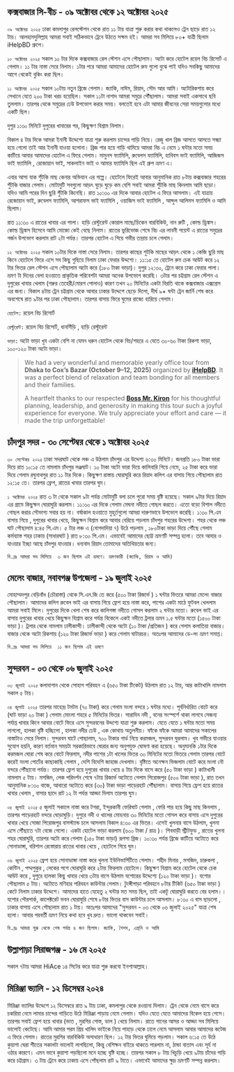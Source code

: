## কক্সবাজার সি-বীচ - ০৯ অক্টোবর থেকে ১২ অক্টোবর ২০২৫

`০৯ অক্টোবর ২০২৫` ঢাকা কমলাপুর রেলস্টেশন থেকে রাত ১১ টায় যাত্রা শুরু করার কথা থাকলেও ট্রেন ছাড়ে রাত ১২ টায়। আলহামদুলিল্লাহ আমরা সবাই সঠিকভাবে ট্রেনে উঠতে সক্ষম হই। আমরা সব মিলিয়ে ৮০+ যাত্রী ছিলাম iHelpBD গ্রুপে।

`১০ অক্টোবর ২০২৫` সকাল ১০ টার দিকে কক্সবাজার রেল স্টেশন এসে পৌছালাম।  অটো করে হোটেল রয়েল বিচ রিসোর্ট এ গেলাম।  ১১ টার নাস্তা সেরে নিলাম।  ১টার পরে আমরা আমাদের হোটেল রুম গুলো বুঝে পাই যদিও সবকিছু আমাদের আগে থেকেই বুকিং করা ছিল।  

`১১ অক্টোবর ২০২৫` সকাল ১০টায় নতুন ব্রিজে গেলাম। জ্যাকি, নাঈম, রিয়াদ, সৌদ আর আমি। অটোরিকশায় করে সেখানে যেতে ২০০ টাকা খরচ হয়েছিল। সকাল ১১টা নাগাদ আমরা সমুদ্রে পৌঁছালাম। আমরা সবাই একসাথে ছবি তুললাম। তারপর থেকে সমুদ্রের ঢেউ উপভোগ করার সময়। বলতেই হবে এটা আমার জীবনের সেরা সময়গুলোর মধ্যে একটি ছিল।

দুপুর ১:৩০ মিনিটে দুপুরের খাবারের পর, কিছুক্ষণ বিশ্রাম নিলাম।

বিকাল ৪ টার দিকে আমরা ইনানী উদ্দেশ্যে যাত্রা শুরু করলাম চান্দের গাড়ি নিয়ে। রেজু খাল ব্রিজ আসতে আসতে সন্ধ্যা হয়ে গেলো তাই আর ইনানী যাওয়া হলোনা। ব্রিজ পার হয়ে গাড়ি থামিয়ে আমরা বিচ এ নেমে ১ ঘন্টার মতো সময় কাটিয়ে আবার আমাদের হোটেল এ ফিরে গেলাম। মামুনস ফ্যামিলি, রুবেলস ফ্যামিলি, হাবিবস ভাই ফ্যামিলি, আজিজস ভাই ফ্যামিলি , রেজোয়ান ভাই, সাকলাইন ভাই ও আমার ফ্যামিলি ছিল এই গ্রুপ ভ্রমণ এ।

এবার আসা যাক শুঁটকি মাছ কেনার অভিযান এর গল্পে। হোটেলে ফিরেই আবার আনুমানিক রাত ৮টায় কক্সবাজার শহরের শুঁটকি বাজার গেলাম। মোটামুটি সবগুলো আড়ৎ ঘুড়ে ঘুড়ে কম বেশি সবাই আমরা শুঁটকি মাছ কিনলাম আমি ছাড়া। যদিও আমি পরের দিন ছুরি শুঁটকি কিনেছি। রাত ১০:৩০ এর দিকে আবার হোটেল এ ফিরে আসলাম। এই যাত্রায় রেজোয়ান ভাই, রুবেলস ফ্যামিলি, আশরাফস ভাই ফ্যামিলি , ওয়াজিস ভাই ফ্যামিলি , আব্দুল আলিমস ফ্যামিলি ও আমি ছিলাম।

রাত ১১:৩০ এ রাতের খাবার এর পালা।  হাড়ি রেস্টুরেন্ট কোরাল মাছে/চিকেন বারবিকিউ, নান রুটি , কোল্ড ড্রিঙ্কস।  কোল্ড ড্রিঙ্কস হিসেবে আমি মোজো কেই বেছে নিলাম।  রাতের ভুরিভোজ শেষে বিচ এর লাবনী পয়েন্ট এ রাতের সমুদ্রের গর্জন উপভোগ করলাম রাট ২টা পর্যন্ত।  তারপর হোটেল এ গিয়ে গভীর তন্দ্রায় চলে গেলাম।

`১২ অক্টোবর ২০২৫` সকাল ১০টার দিকে নাস্তা সেরে নিলাম। তারপর কাছের শুটকি মাছের আড়ৎ থেকে ১ কেজি ছুরি মাছ কিনে হোটেলে ফিরে এসে সব কিছু গুছিয়ে নিলাম ঢাকা ফেরার উদ্দশ্যে।  ১১:১৫ তে হোটেল রুম চেক আউট করে ১২ টার ভিতর রেল স্টেশন এসে পৌছালাম অটো করে (১৮০ টাকা ভাড়া)। দুপুর ১২:৩০, ট্রেনে করে ঢাকা ফেরার পালা। ভ্রমণ টা দিনের বেলা হওয়াতে প্রাকৃতিক পরিবেশটা আমরা অনেক উপভোগ করেছি। ৩টার পর চট্টগ্রাম রেল স্টেশন এ দুপুরের খাবার খেলাম (গরুর তেহেরী/মোরগ পোলাও) কারণ তখন ২০ মিনিটের একটা বিরতি থাকে কক্সবাজার এক্সপ্রেস এর জন্য। বিকাল ৪টায় ট্রেন  চট্টগ্রাম থেকে আবার ঢাকার উদ্দেশে ছেড়ে দিলো, দীর্ঘ ৯+ ঘন্টা ট্রেন জার্নি শেষ করে অবশেষে রাত ৯টার পর ঢাকা পৌছালাম।  তারপর বাসায় ফিরে ঘুমের রাজ্যে হারিয়ে গেলাম।

`হোটেল:` রয়েল বিচ রিসোর্ট

`রেস্টুরেন্ট:` রয়েল বিচ রিসোর্ট, ধানসিঁড়ি , হাড়ি রেস্টুরেন্ট

`ভাড়া:` অটো ভাড়া খুব একটা বেশি না যেমন ধরুন হোটেল থেকে বিচ/শহরে  এ যেতে ৩০-৬০ টাকা রিকশা ভাড়া, ১০০-১২০ টাকা অটো ভাড়া।

> We had a very wonderful and memorable yearly office tour from **Dhaka to Cox’s Bazar (October 9–12, 2025)** organized by [**iHelpBD**](https://ihelpbd.com). It was a perfect blend of relaxation and team bonding for all members and their families.  
>
> A heartfelt thanks to our respected [**Boss Mr. Kiron**](https://ihelpbd.com) for his thoughtful planning, leadership, and generosity in making this tour such a joyful experience for everyone. We truly appreciate your effort and care — it made the trip unforgettable!

## চাঁদপুর সদর - ৩০ সেপ্টেম্বর থেকে ১ অক্টোবর ২০২৫

`৩০ সেপ্টেম্বর ২০২৫` ঢাকা সদরঘাট থেকে লঞ্চ এ উঠলাম চাঁদপুর এর উদ্দেশ্য ৬:৩০ মিনিটে। জনপ্রতি ১৮০ টাকা ভারা দিয়ে রাত ১০:১৫ তে নামলাম চাঁদপুর লঞ্জঘাট। ১০ টাকা অটো ভারা দিয়ে কালিবারি গিয়ে নেমে, ২৫ টাকা করে ভারা দিয়ে গেলাম রঘুনাথপুর রাত ১১ টার দিকে। কিছুক্ষণ রাস্তায় ঘোরাঘুরি করে রিয়াদ কলিগ এর বাসায় গিয়ে পৌছালাম রাত ১২:১৫ তে। তারপর ফ্রেশ, রাতের খাবার তারপর ঘুম।

`১ অক্টোবর ২০২৫` রাত ৩ টা থেকে সকাল ৯টা পর্যন্ত মোটামুটি বলা চলে পুরো সময় বৃষ্টি হয়েছে। সকাল ৯টার দিয়ে রিয়াদ এর গ্রামে কিছুক্ষন ঘোরাঘুরি করলাম। ১১:৩০ এর দিকে গেলাম মেঘনা নদীতে গোছল করতে। এতো বড়ো বিশাল নদীতে গোছল করার সৌভাগ্য সবার হয় না। বর্ষাকাল হওয়াতে মুহূর্তগুলো আমরা দারুণভাবে উপভোগ করেছি। ১:৩০ পি.এম বাসায় গিয়ে , দুপুরের খাবার খেয়ে, কিছুক্ষন বিশ্রাম করে আবার বেরিয়ে পড়লাম চাঁদপুর শহরের উদ্দেশ্য। শহর থেকে লঞ্চ ঘাট পৌছালাম ৪:৪৫ পি.এম। ৫ টার লঞ্চ এ (বোগদাদিয়া ৭) উঠে পড়লাম , ১৮০টাকা ভাড়া দিয়ে পৌঁছে গেলাম কর্মব্যাস্ত শহর ঢাকায় (সাধারঘাট ) রাত ৮:৩০ পি.এম। এভাবেই আমাদের ছোট্ট ভ্রমণটি সম্পন্ন হলো। তবে আবার ও যাওয়ার ইচ্ছা আছে চাঁদপুর যাওয়ার। ধন্যবাদ রিয়াদ তোমাদের অতিথিয়তার জন্য।

`বি.দ্রঃ আমরা সব মিলিয়ে  ৩ জন ছিলাম এই ভ্রমণে। ভ্রমণকারী (জ্যাকি, রিয়াদ ও আমি)`

## মেলেং বাজার, নবাবগঞ্জ উপজেলা - ১৯ জুলাই ২০২৫

মোহাম্মদপুর বেড়িবাঁধ (চৌরাস্তা) থেকে সি.এন.জি তে করে (৫০০ টাকা রিজার্ভ ) ১ ঘন্টার ভিতরে আমরা মেলেং বাজার পৌছালাম। আমাদের কলিগ রুবেল ভাই এর বাসায় গিয়ে ফ্রেশ হয়ে নাস্তা করে, পাশের একটা মাঠে ফুটবল খেললাম আমরা সবাই মিলে। দুপুরের দিকে খেলা শেষ করে কালিগঙ্গা নদীতে গোসল করলাম ২ ঘন্টার মতো। রুবেল ভাই এর বাসায় দুপুরের খাবার খেয়ে কিছুক্ষন বিশ্রাম করে পর্যন্ত বিকেলে একই নদীতে ট্রলার ভ্রমন ১.৫ ঘন্টার মতো (১৫০০ টাকা ভাড়া )। ট্রলার থেকে নামলাম ঢালীকান্দী। ঢালীকান্দী থেকে অটো (১০ টাকা /প্রতিজন ) করে গেলাম কলাতিয়া বাজার। বাজার থেকে অটো রিকশায় (১২০ টাকা রিজার্ভ ভাড়া ) করে গেলাম ঘাটারচর। অতঃপর আমাদের ডে-লং ভ্রমণ সমাপ্ত।

`বি.দ্রঃ আমরা সব মিলিয়ে  ১১ জন ছিলাম এই ভ্রমণে `

## সুন্দরবন - ০৩ থেকে ০৬ জুলাই ২০২৫

`০৩ জুলাই ২০২৫`
কলাবাগান থেকে সোহাগ পরিবহন এ (৬৫০ টাকা টিকেট) উঠলাম রাত ১২ টায়, আর কাটাখালি নামলাম সকাল ৫ টায়।

`০৪ জুলাই ২০২৫`
তারপর মাহেন্দ্র টমটম (৭০ টাকা) করে গেলাম মংলা বন্দরে ১ ঘন্টার মধ্যে। পূর্বনির্ধারিত বোটে করে (ঘাট ভাড়া ২০ টাকা ) গেলাম মোংলা শহরে ৫ মিনিটের ভিতর। সারাদিন নদী , বনের সংস্পর্শে থাকা লাগবে সেজন্য পর্যাপ্ত খাবার কিনে আবার বোটে ফিরে এসে সুন্দরবনের উদ্দশ্যে যাত্রা শুরু করলাম। যেতে যেতে ১ ঘন্টার মতো সময় লাগলো, হালকা বৃষ্টি হচ্ছিলো , হালকা নদীর ঢেউ , এক কোথায় অতুলনীয়। ফাঁকে ফাঁকে আমরা আমাদের সকালের নাস্তাটাও সেরে নিলাম। সুন্দরবন ঘাটে পোছালাম, ৭০০ টাকার গার্ড নিয়ে করমজল, সুন্দরবন ঘুরলাম। খুব গভীরে যাওয়ার সুযোগ হয়নি, কারণ বর্তমান সময়টা সরকারিভাবে ঘোরার জন্য অনুপযুক্ত ঘোষণা করা হয়েছে। অনুমানকি ১টার দিকে করমজল ঘোরা শেষ করে বোটে ফিরলাম, নদীর পাশের ১টা খালের ভিতর ৩০ মিনিটের মতো ভিতরে গেলাম তারপর বোটে করেই মংলা পোর্টের কাছাকাছি গেলাম , দেশি বিদেশি জাহাজ দেখলাম। বৃষ্টিতে অনেক্ষন ভিজলাম বোটে করে মংলা নৌ বন্দরে পৌঁছানো পর্যন্ত। তারপর ফ্রেশ হয়ে দুপুরের খাবার খেয়ে ৪ টার দিকে বাসে করে (৫০ টাকা ভাড়া ) কাটাখালী নামলাম ৫ টায়। মসজিদ, লেক পরিদর্শন শেষে ৭টায় রিজার্ভ অটোতে গেলাম পিরোজপুর (৫০০ টাকা ভাড়া ), রাত তখন আনুমানিক ৮:৩০ বাজে, আবারো অটোতে করে (৩০) টাকা ভাড়া পাড়েরহাট পৌঁছালাম। বাসায় গিয়ে ফ্রেশ হয়ে রাতের খাবার খেলাম , বাসার ছাদে রাট ১২ টা পর্যন্ত আড্ডা দিলাম তারপর ঘুম।

`০৫ জুলাই ২০২৫`
৫ জুলাই সকালে নাস্তা করে টগরা, ইন্দুরকানী ফেরিঘাট গেলাম , ফেরি পার হয়ে কিছু মাছ কিনলাম , তারপর পাড়েরহাট বন্দরে ঘোড়াঘুড়ি। দুপুরে নদী ও খালের মোহনায় ৩০ মিনিটের মতো গোসল করে বাসায় এসে দুপুরের খাবার খেয়ে সোজা পিরোজপুর বাসস্ট্যান্ড চলে আসলাম বিকাল ৪:৩০ এর ভিতর। এসেই খুলনার বাসে উঠলাম, খুলনা এসে পৌঁছাতে ৭টা বেজে গেলো। একটা হোটেল ভাড়া করলাম (৬০০ টাকা / রাত্র )। শিববাড়ী স্ট্রীটফুড , রাতের খুলনা শহর ঘোরাঘুরি, তারপর অটো করে গেলাম (১৫০ টাকা ভাড়া) রূপসা ব্রিজ। ১০:৩০ পর্যন্ত ব্রিজে কাটিয়ে অটোতে করে সোনাডাঙ্গা, বরিশাল রেস্তোরায় রাতের খাবার খেয়ে , হোটেলে গিয়ে ঘুম।

`০৬ জুলাই ২০২৫`
ফ্রেশ হয়ে সোনাডাঙ্গা নাস্তা করে খুলনা ইউনিভার্সিটিতে গেলাম। শহীদ মিনার , মসজিদ, চারুকলা , কেন্টিন , পদ্মপুকুর , লেকের পশে ঘোরাঘুরি করে ২টায় ফিরলাম হোটেলে। কিছুক্ষণ বিশ্রাম করে হোটেল থেকে চেক আউট করে , দুপুরে হালকা কিছু খাবার খেয়ে ৩টায় বাসে উঠলাম যশোরের উদ্দেশ্যে (১২০ টাকা ভাড়া )। যশোর পৌছালাম ৫ টায়। অটোতে মণিহার পরিবহন কাউন্টার গেলাম। টুংঙ্গীপাড়া পরিবহনে ৮টার টিকিট (৬৫০ টাকা ভাড়া ) কেটে নিলাম ঢাকার উদ্দেশে। আমাদের হাতে যেহেতু ২ ঘন্টার মত সময় ছিল, তাই একটু ঘোরাঘুরি করতে বের হলাম।। যশোর পৌরপার্ক, কালেক্টরেট ভবন ঘোরাঘুরি শেষে ৮টার ভিতর বাস কাউন্টার চলে আসলাম। ৮:৩০ এ বাস ছাড়লো , ঢাকার বাসায় এসে পৌছালাম রাত ১ টায়। অতঃপর আমাদের "সুন্দরবন - ০৩ থেকে ০৬ জুলাই ২০২৫" যাত্রা শেষ হলো। আবার পরবর্তী ভ্রমণ নিয়ে কথা হবে খুব দ্রুত। ভালো থাকবেন সবাই।

`বি.দ্রঃ আমরা শুরু থেকে শেষ পর্যন্ত ৪ জন ছিলাম। জ্যাকি, শৈশব, এন্থনি ও আমি`

## উল্লাপাড়া সিরাজগঞ্জ - ১৬ মে ২০২৫

সকাল ৭টায় আমরা HiAce ১৪ সিটের করে যাত্রা শুরু করবো ইনশাআল্লাহ।

## মিরিঞ্জা ভ্যালি - ১২ ডিসেম্বর ২০২৪

মিরিঞ্জা ভ্যালির উদ্দেশে ১২ ডিসেম্বরে রাত ৯ টায় ঢাকা, কমলাপুর থেকে রওয়ানা দিলাম। ট্রেন থেকে নেমে বাসে করে চকরিয়া নেমে লামার চান্দের গাড়িতে উঠে মিরিঞ্জা পাড়ায় নেমে গেলাম। যদিও যেতে যেতে আমাদের বিকেল হয়ে গেসে। তারপর সবাই ফ্রেশ হয়ে খাবার (ভাত , মুরগির গোস্ত, ডাল ) খেয়ে নিলাম। রাতে গানের আসর ও আড্ডা সব মিলিয়ে ভালোই কেটেছে। আমি আমার পরম প্রিয় খালিদ ভাইকে নিয়ে পাহাড় থেকে ঢালে নেমে আসলাম আবার আমাদের কটেজ এ ফিরে গেলাম। রাতের মুরগির বারবিকিউ অসাধারণ ছিল। ১২ টার ভিতর ঘুমিয়ে পড়লাম। সকাল ৬:১৫ তে উঠে কুয়াশা ঘেরা শীতের সকালটা ভালোই লাগছিলো, কিন্তু বেশিক্ষন বাইরে থাকতে পারলাম না, ঠান্ডা বাতাস এবং সূর্য না ওঠার কারণে। এমন ভাবে কুয়াশা পড়ছিলো মনে হচ্ছে বৃষ্টি হচ্ছে। তারপর সকাল ৮ টায় খিচুড়ি খেয়ে ৯টায় চাঁদের গাড়ি করে চট্টগ্রাম। ৩ টায় ট্রেনে করে ঢাকায় এসে পোঁছলাম রাট ৯ টাতে। এভাবেই আমাদের ক্ষুদ্র ভ্রমণটি সম্পন্ন করলাম।
